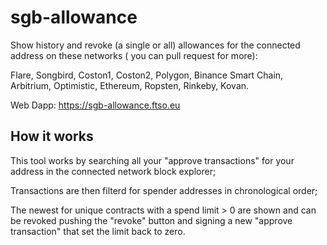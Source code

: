 # sgb-allowance
Show history and revoke (a single or all) allowances for the connected address on these networks ( you can pull request for more):

Flare, Songbird, Coston1, Coston2, Polygon, Binance Smart Chain, Arbitrium, Optimistic, Ethereum, Ropsten, Rinkeby, Kovan.


Web Dapp: https://sgb-allowance.ftso.eu 

## How it works
This tool works by searching all your "approve transactions" for your address in the connected network block explorer;

Transactions are then filterd for spender addresses in chronological order;

The newest for unique contracts with a spend limit > 0 are shown and can be revoked pushing the "revoke" button and signing a new "approve transaction" that set the limit back to zero.
